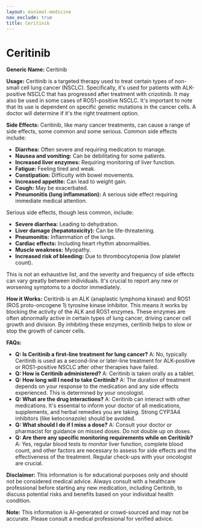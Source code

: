 ```yaml
---
layout: minimal-medicine
nav_exclude: true
title: Ceritinib
---
```


# Ceritinib

**Generic Name:** Ceritinib

**Usage:** Ceritinib is a targeted therapy used to treat certain types of non-small cell lung cancer (NSCLC). Specifically, it's used for patients with ALK-positive NSCLC that has progressed after treatment with crizotinib.  It may also be used in some cases of ROS1-positive NSCLC.  It's important to note that its use is dependent on specific genetic mutations in the cancer cells.  A doctor will determine if it's the right treatment option.

**Side Effects:** Ceritinib, like many cancer treatments, can cause a range of side effects, some common and some serious.  Common side effects include:

* **Diarrhea:** Often severe and requiring medication to manage.
* **Nausea and vomiting:**  Can be debilitating for some patients.
* **Increased liver enzymes:**  Requiring monitoring of liver function.
* **Fatigue:**  Feeling tired and weak.
* **Constipation:** Difficulty with bowel movements.
* **Increased appetite:** Can lead to weight gain.
* **Cough:**  May be exacerbated.
* **Pneumonitis (lung inflammation):** A serious side effect requiring immediate medical attention.


Serious side effects, though less common, include:

* **Severe diarrhea:** Leading to dehydration.
* **Liver damage (hepatotoxicity):** Can be life-threatening.
* **Pneumonitis:**  Inflammation of the lungs.
* **Cardiac effects:** Including heart rhythm abnormalities.
* **Muscle weakness:**  Myopathy.
* **Increased risk of bleeding:**  Due to thrombocytopenia (low platelet count).

This is not an exhaustive list, and the severity and frequency of side effects can vary greatly between individuals.  It's crucial to report any new or worsening symptoms to a doctor immediately.

**How it Works:** Ceritinib is an ALK (anaplastic lymphoma kinase) and ROS1 (ROS proto-oncogene 1) tyrosine kinase inhibitor.  This means it works by blocking the activity of the ALK and ROS1 enzymes.  These enzymes are often abnormally active in certain types of lung cancer, driving cancer cell growth and division. By inhibiting these enzymes, ceritinib helps to slow or stop the growth of cancer cells.

**FAQs:**

* **Q: Is Ceritinib a first-line treatment for lung cancer?** A: No, typically Ceritinib is used as a second-line or later-line treatment for ALK-positive or ROS1-positive NSCLC after other therapies have failed.
* **Q: How is Ceritinib administered?** A: Ceritinib is taken orally as a tablet.
* **Q: How long will I need to take Ceritinib?** A: The duration of treatment depends on your response to the medication and any side effects experienced.  This is determined by your oncologist.
* **Q: What are the drug interactions?** A:  Ceritinib can interact with other medications. It's essential to inform your doctor of all medications, supplements, and herbal remedies you are taking.  Strong CYP3A4 inhibitors (like ketoconazole) should be avoided.
* **Q: What should I do if I miss a dose?** A:  Consult your doctor or pharmacist for guidance on missed doses.  Do not double up on doses.
* **Q: Are there any specific monitoring requirements while on Ceritinib?** A:  Yes, regular blood tests to monitor liver function, complete blood count, and other factors are necessary to assess for side effects and the effectiveness of the treatment.  Regular check-ups with your oncologist are crucial.


**Disclaimer:** This information is for educational purposes only and should not be considered medical advice.  Always consult with a healthcare professional before starting any new medication, including Ceritinib, to discuss potential risks and benefits based on your individual health condition.


**Note:** This information is AI-generated or crowd-sourced and may not be accurate. Please consult a medical professional for verified advice.